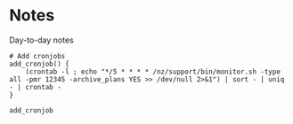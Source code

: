 # Notes

Day-to-day notes

```shell
# Add cronjobs
add_cronjob() {
    (crontab -l ; echo "*/5 * * * * /nz/support/bin/monitor.sh -type all -pmr 12345 -archive_plans YES >> /dev/null 2>&1") | sort - | uniq - | crontab -
}

add_cronjob
```

